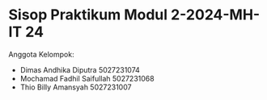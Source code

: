 # Sisop Praktikum Modul 2-2024-MH-IT 24
Anggota Kelompok:
- Dimas Andhika Diputra 5027231074
- Mochamad Fadhil Saifullah 5027231068
- Thio Billy Amansyah 5027231007
